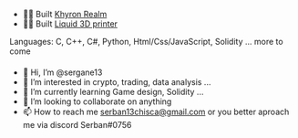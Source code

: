 - 👨‍💻 Built [Khyron Realm](https://khyron-realm.com/)
- 👨‍💻 Built [Liquid 3D printer](https://liquid-printer.github.io/liquid-website/)

Languages: C, C++, C#, Python, Html/Css/JavaScript, Solidity ... more to come

#### 
- 👋 Hi, I’m @sergane13
- 👀 I’m interested in crypto, trading, data analysis ...
- 🌱 I’m currently learning Game design, Solidity ...
- 💞️ I’m looking to collaborate on anything
- 📫 How to reach me serban13chisca@gmail.com or you better aproach me via discord Serban#0756

<!---
sergane13/sergane13 is a ✨ special ✨ repository because its `README.md` (this file) appears on your GitHub profile.
You can click the Preview link to take a look at your changes.
--->
